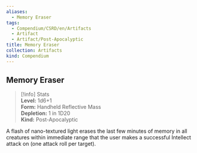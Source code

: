 ```yaml
---
aliases:
  - Memory Eraser
tags:
  - Compendium/CSRD/en/Artifacts
  - Artifact
  - Artifact/Post-Apocalyptic
title: Memory Eraser
collection: Artifacts
kind: Compendium
---
```

## Memory Eraser  
>[!info] Stats  
> **Level:** 1d6+1  
> **Form:** Handheld Reflective Mass  
> **Depletion:** 1 in 1D20  
> **Kind:** Post-Apocalyptic
  
A flash of nano-textured light erases the last few minutes of memory in all creatures within immediate range that the user makes a successful Intellect attack on (one attack roll per target).